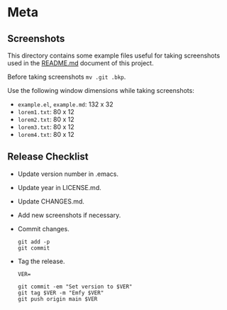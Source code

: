 Meta
====

Screenshots
-----------

This directory contains some example files useful for taking
screenshots used in the [README.md](../README.md) document of this
project.

Before taking screenshots `mv .git .bkp`.

Use the following window dimensions while taking screenshots:

- `example.el`, `example.md`: 132 x 32
- `lorem1.txt`: 80 x 12
- `lorem2.txt`: 80 x 12
- `lorem3.txt`: 80 x 12
- `lorem4.txt`: 80 x 12


Release Checklist
-----------------

  - Update version number in .emacs.
  - Update year in LICENSE.md.
  - Update CHANGES.md.
  - Add new screenshots if necessary.
  - Commit changes.

        git add -p
        git commit

  - Tag the release.

        VER=

        git commit -em "Set version to $VER"
        git tag $VER -m "Emfy $VER"
        git push origin main $VER

